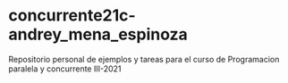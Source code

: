 # concurrente21c-andrey_mena_espinoza

Repositorio personal de ejemplos y tareas para el curso de Programacion paralela y concurrente III-2021